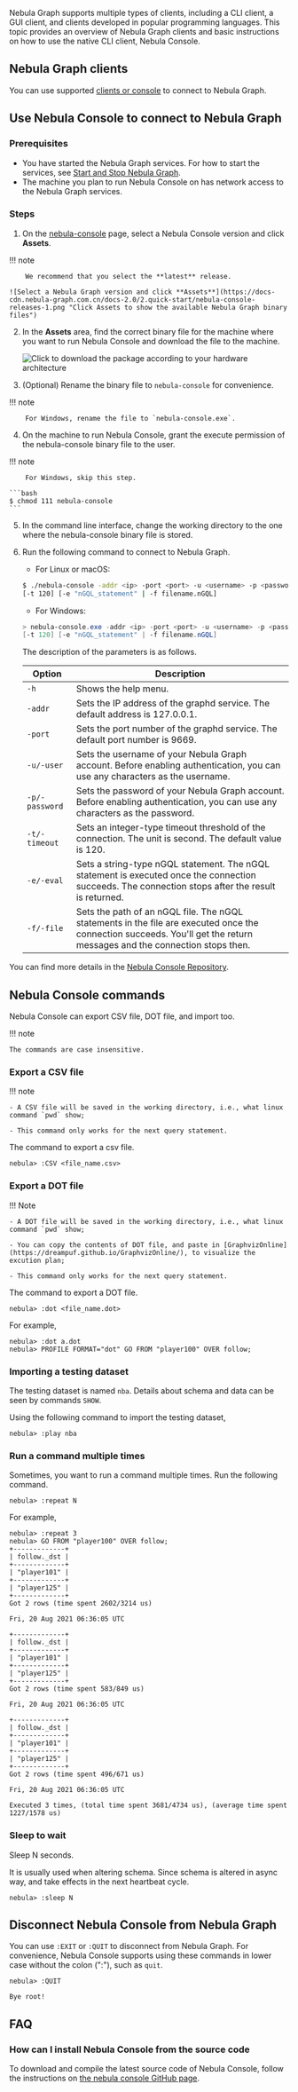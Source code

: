 Nebula Graph supports multiple types of clients, including a CLI client, a GUI client, and clients developed in popular programming languages. This topic provides an overview of Nebula Graph clients and basic instructions on how to use the native CLI client, Nebula Console.

## Nebula Graph clients

You can use supported [clients or console](https://docs.nebula-graph.io/{{nebula.release}}/20.appendix/6.eco-tool-version/) to connect to Nebula Graph.<!--这里用外链。-->

<!-- TODO cloud service can't be provided together with v2.0.0.
If you don't have a Nebula Graph database yet, we recommend that you try the cloud service. [Nebula Graph Cloud Service](https://www.nebula-cloud.io/) supports on-demand deployment and fast building, and uses Nebula Graph Studio as its default client.
-->

## Use Nebula Console to connect to Nebula Graph

### Prerequisites

* You have started the Nebula Graph services. For how to start the services, see [Start and Stop Nebula Graph](https://docs.nebula-graph.io/{{nebula.release}}/4.deployment-and-installation/manage-service/).<!--这里用外链。-->
* The machine you plan to run Nebula Console on has network access to the Nebula Graph services.

### Steps

1. On the [nebula-console](https://github.com/vesoft-inc/nebula-console/releases "the nebula-console Releases page") page, select a Nebula Console version and click **Assets**.

  !!! note

        We recommend that you select the **latest** release.

    ![Select a Nebula Graph version and click **Assets**](https://docs-cdn.nebula-graph.com.cn/docs-2.0/2.quick-start/nebula-console-releases-1.png "Click Assets to show the available Nebula Graph binary files")

2. In the **Assets** area, find the correct binary file for the machine where you want to run Nebula Console and download the file to the machine.

    ![Click to download the package according to your hardware architecture](https://docs-cdn.nebula-graph.com.cn/docs-2.0/2.quick-start/nebula-console-releases-2-1.png "Click the package name to download it")

3. (Optional) Rename the binary file to `nebula-console` for convenience.

  !!! note

        For Windows, rename the file to `nebula-console.exe`.

4. On the machine to run Nebula Console, grant the execute permission of the nebula-console binary file to the user.

  !!! note

        For Windows, skip this step.

    ```bash
    $ chmod 111 nebula-console
    ```

5. In the command line interface, change the working directory to the one where the nebula-console binary file is stored.

6. Run the following command to connect to Nebula Graph.

   * For Linux or macOS:

   ```bash
   $ ./nebula-console -addr <ip> -port <port> -u <username> -p <password>
   [-t 120] [-e "nGQL_statement" | -f filename.nGQL]
   ```

   * For Windows:

   ```powershell
   > nebula-console.exe -addr <ip> -port <port> -u <username> -p <password>
   [-t 120] [-e "nGQL_statement" | -f filename.nGQL]
   ```

   The description of the parameters is as follows.

   | Option | Description |
   | - | - |
   | `-h` | Shows the help menu. |
   | `-addr` | Sets the IP address of the graphd service. The default address is 127.0.0.1. |
   | `-port` | Sets the port number of the graphd service. The default port number is 9669.<!-- If you have deployed Nebula Graph in a docker container but Nebula Console is working outside the container, check the [source port](2.deploy-nebula-graph-with-docker-compose.md/#check_the_nebula_graph_service_status_and_port) of any nebula-graphd process and use it for connection. -->|
   | `-u/-user` | Sets the username of your Nebula Graph account. Before enabling authentication, you can use any characters as the username. |
   | `-p/-password` | Sets the password of your Nebula Graph account. Before enabling authentication, you can use any characters as the password. |
   | `-t/-timeout`  | Sets an integer-type timeout threshold of the connection. The unit is second. The default value is 120. |
   | `-e/-eval` | Sets a string-type nGQL statement. The nGQL statement is executed once the connection succeeds. The connection stops after the result is returned. |
   | `-f/-file` | Sets the path of an nGQL file. The nGQL statements in the file are executed once the connection succeeds. You'll get the return messages and the connection stops then. |

You can find more details in the [Nebula Console Repository](https://github.com/vesoft-inc/nebula-console/tree/v2.0.0-ga).

## Nebula Console commands

Nebula Console can export CSV file, DOT file, and import too. 

!!! note

    The commands are case insensitive.

### Export a CSV file

!!! note

    - A CSV file will be saved in the working directory, i.e., what linux command `pwd` show;

    - This command only works for the next query statement.

The command to export a csv file.

```ngql
nebula> :CSV <file_name.csv>
```

### Export a DOT file

!!! Note

    - A DOT file will be saved in the working directory, i.e., what linux command `pwd` show;

    - You can copy the contents of DOT file, and paste in [GraphvizOnline](https://dreampuf.github.io/GraphvizOnline/), to visualize the excution plan;

    - This command only works for the next query statement.

The command to export a DOT file.

```ngql
nebula> :dot <file_name.dot>
```

For example,

```ngql
nebula> :dot a.dot
nebula> PROFILE FORMAT="dot" GO FROM "player100" OVER follow;
```

### Importing a testing dataset

The testing dataset is named `nba`. Details about schema and data can be seen by commands `SHOW`.  

Using the following command to import the testing dataset,

```ngql
nebula> :play nba
```

### Run a command multiple times

Sometimes, you want to run a command multiple times. Run the following command.

```ngql
nebula> :repeat N
```

For example,

```ngql
nebula> :repeat 3
nebula> GO FROM "player100" OVER follow;
+-------------+
| follow._dst |
+-------------+
| "player101" |
+-------------+
| "player125" |
+-------------+
Got 2 rows (time spent 2602/3214 us)

Fri, 20 Aug 2021 06:36:05 UTC

+-------------+
| follow._dst |
+-------------+
| "player101" |
+-------------+
| "player125" |
+-------------+
Got 2 rows (time spent 583/849 us)

Fri, 20 Aug 2021 06:36:05 UTC

+-------------+
| follow._dst |
+-------------+
| "player101" |
+-------------+
| "player125" |
+-------------+
Got 2 rows (time spent 496/671 us)

Fri, 20 Aug 2021 06:36:05 UTC

Executed 3 times, (total time spent 3681/4734 us), (average time spent 1227/1578 us)
```

### Sleep to wait

Sleep N seconds. 

It is usually used when altering schema. Since schema is altered in async way, and take effects in the next heartbeat cycle.

```ngql
nebula> :sleep N
```

## Disconnect Nebula Console from Nebula Graph

You can use `:EXIT` or `:QUIT` to disconnect from Nebula Graph. For convenience, Nebula Console supports using these commands in lower case without the colon (":"), such as `quit`.

```ngql
nebula> :QUIT

Bye root!
```

## FAQ

### How can I install Nebula Console from the source code

To download and compile the latest source code of Nebula Console, follow the instructions on [the nebula console GitHub page](https://github.com/vesoft-inc/nebula-console#build-nebula-graph-console).
